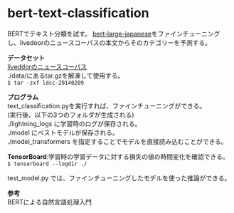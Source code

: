 # bert-text-classification
BERTでテキスト分類を試す。
[bert-large-japanese](https://huggingface.co/cl-tohoku/bert-large-japanese)をファインチューニングし、livedoorのニュースコーパスの本文からそのカテゴリーを予測する。

**データセット**  
[liveddorのニュースコーパス](https://www.rondhuit.com/download.html)  
./data/にあるtar.gzを解凍して使用する。  
`$ tar -zxf ldcc-20140209`

**プログラム**  
text_classification.pyを実行すれば、ファインチューニングができる。  
(実行後、以下の3つのフォルダが生成される)  
./lightning_logs に学習時のログが保存される。  
./model にベストモデルが保存される。  
./model_transformers を指定することでモデルを直接読み込むことができる。

**TensorBoard**:学習時の学習データに対する損失の値の時間変化を確認できる。  
`$ tensorboard --logdir ./`  

test_model.py では、ファインチューニングしたモデルを使った推論ができる。  

**参考**  
BERTによる自然言語処理入門